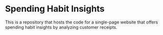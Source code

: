 # Spending Habit Insights

This is a repository that hosts the code for a single-page website that offers spending habit insights by analyzing customer receipts.
